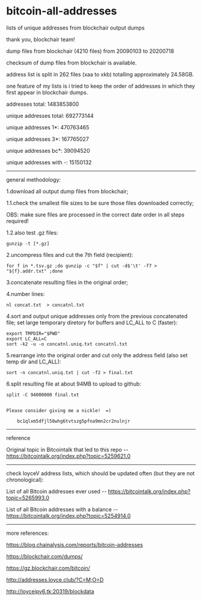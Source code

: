 # bitcoin-all-addresses

lists of unique addresses from blockchair output dumps

thank you, blockchair team!

dump files from blockchair (4210 files) from 20090103 to 20200718

checksum of dump files from blockchair is available.

address list is split in 262 files (xaa to xkb) totalling approximately 24.58GB.

one feature of my lists is i tried to keep the order of addresses in which they first appear in blockchair dumps.

addresses total: 1483853800

unique addresses total: 692773144

unique addresses 1*: 470763465

unique addresses 3*: 167765027

unique addresses bc*: 39094520

unique addresses with -: 15150132

---

general methodology:

1.download all output dump files from blockchair;

1.1.check the smallest file sizes to be sure those files downloaded correctly;

OBS: make sure files are processed in the correct date order in all steps required!

1.2.also test .gz files:

    gunzip -t [*.gz]

2.uncompress files and cut the 7th field (recipient):

    for f in *.tsv.gz ;do gunzip -c "$f" | cut -d$'\t' -f7 > "${f}.addr.txt" ;done

3.concatenate resulting files in the original order;

4.number lines:

    nl concat.txt  > concatnl.txt

4.sort and output unique addresses only from the previous concatenated file; set large temporary diretory for buffers and LC_ALL to C (faster):

    export TMPDIR="$PWD"
    export LC_ALL=C
    sort -k2 -u -o concatnl.uniq.txt concatnl.txt

5.rearrange into the original order and cut only the address field (also set temp dir and LC_ALL):

    sort -n concatnl.uniq.txt | cut -f2 > final.txt

6.split resulting file at about 94MB to upload to github:

    split -C 94000000 final.txt


	Please consider giving me a nickle!  =)
  
		bc1qlxm5dfjl58whg6tvtszg5pfna9mn2cr2nulnjr

---

reference

Original topic in Bitcointalk that led to this repo -- https://bitcointalk.org/index.php?topic=5259621.0

---

check loyceV address lists, which should be updated often (but they are not chronological):

List of all Bitcoin addresses ever used -- https://bitcointalk.org/index.php?topic=5265993.0

List of all Bitcoin addresses with a balance -- https://bitcointalk.org/index.php?topic=5254914.0

---

more references:

https://blog.chainalysis.com/reports/bitcoin-addresses

https://blockchair.com/dumps/

https://gz.blockchair.com/bitcoin/

http://addresses.loyce.club/?C=M;O=D

http://loyceipv6.tk:20319/blockdata

